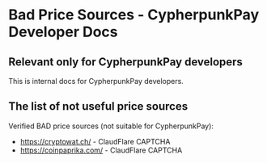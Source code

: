 # Bad Price Sources - CypherpunkPay Developer Docs

## Relevant only for CypherpunkPay developers

This is internal docs for CypherpunkPay developers.

## The list of not useful price sources

Verified BAD price sources (not suitable for CypherpunkPay):

* https://cryptowat.ch/ - ClaudFlare CAPTCHA
* https://coinpaprika.com/ - ClaudFlare CAPTCHA
